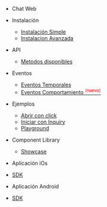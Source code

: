 * Chat Web
 * Instalación

   * [Instalación Simple](simple.md)
   * [Instalacion Avanzada](advanced.md)

 * API

   * [Metodos disponibles](publicapi.md)

 * Eventos

   * [Eventos Temporales](apievents.md)
   * [Eventos Comportamiento <sup style="color:red">(nuevo)<sup>](apibox.md)

 * Ejemplos

   * [Abrir con click](example1.md)
   * [Iniciar con Inquiry](example2.md)
   * [Playground](playground.md)

 * Component Library
   * [Showcase](storybook.md)
* Aplicación iOs 
 * [SDK](ios-sdk.md)
* Aplicación Android 
 * [SDK](android-sdk.md)
